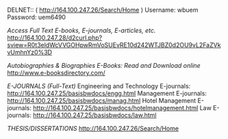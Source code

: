 DELNET:: ( http://164.100.247.26/Search/Home )
Username: wbuem
Password: uem6490

*Access Full Text E-books, E-journals, E-articles, etc.*
http://164.100.247.28/d2curl.php?sview=R0t3eldWcVVGOHpwRmVoSUEvRE10d242WTJBZ0d2OU9vL2FaZVkvUmhnYz0%3D

*Autobiographies & Biographies E-Books: Read and Download online*
http://www.e-booksdirectory.com/

*E-JOURNALS (Full-Text)*
Engineering and Technology E-journals: http://164.100.247.25/basisbwdocs/engg.html
Management E-journals: http://164.100.247.25/basisbwdocs/manag.html
Hotel Management E-journals: http://164.100.247.25/basisbwdocs/hotelmanagement.html
Law E-journals: http://164.100.247.25/basisbwdocs/law.html

*THESIS/DISSERTATIONS*
http://164.100.247.26/Search/Home